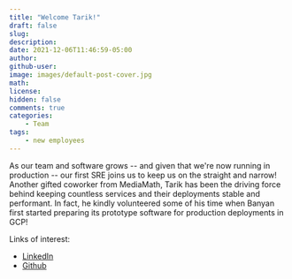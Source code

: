 ```yaml
---
title: "Welcome Tarik!"
draft: false
slug:
description:
date: 2021-12-06T11:46:59-05:00
author:
github-user:
image: images/default-post-cover.jpg
math:
license:
hidden: false
comments: true
categories:
    - Team
tags:
    - new employees
---
```

As our team and software grows -- and given that we're now running in production -- our first SRE joins us to keep us on the straight and narrow! Another gifted coworker from MediaMath, Tarik has been the driving force behind keeping countless services and their deployments stable and performant. In fact, he kindly volunteered some of his time when Banyan first started preparing its prototype software for production deployments in GCP!

Links of interest:

* [LinkedIn](https://www.linkedin.com/in/tarik-jabri-65a4a7b/)
* [Github](https://github.com/tjabri)
